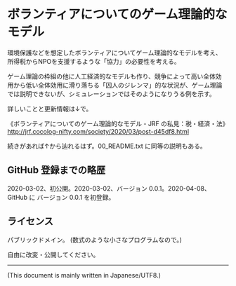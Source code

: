 # ボランティアについてのゲーム理論的なモデル

<!-- Time-stamp: "2020-04-08T06:00:40Z" -->

環境保護などを想定したボランティアについてゲーム理論的なモデルを考え、
所得税からNPOを支援するような「協力」の必要性を考える。

ゲーム理論の枠組の他に人工経済的なモデルも作り、競争によって高い全体効
用から低い全体効用に滑り落ちる「囚人のジレンマ」的な状況が、ゲーム理論
では説明できないが、シミュレーションではそのようになりうる例を示す。

詳しいことと更新情報は↓で。

《ボランティアについてのゲーム理論的なモデル - JRF の私見：税・経済・法》  
http://jrf.cocolog-nifty.com/society/2020/03/post-d45df8.html

続きがあれば↑から辿れるはず。00_README.txt に同等の説明もある。


## GitHub 登録までの略歴

2020-03-02、初公開。2020-03-02、バージョン 0.0.1。2020-04-08、GitHub に
バージョン 0.0.1 を初登録。


## ライセンス

パブリックドメイン。 (数式のような小さなプログラムなので。)

自由に改変・公開してください。


----
(This document is mainly written in Japanese/UTF8.)
